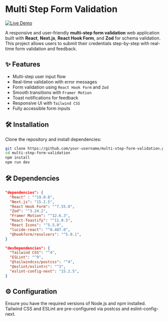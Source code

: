 # Multi Step Form Validation

[![Live Demo](https://img.shields.io/badge/Live%20Demo-Click%20Here-green?style=for-the-badge)](https://form-validation-psi-one.vercel.app)

A responsive and user-friendly **multi-step form validation** web application built with **React**, **Next.js**, **React Hook Form**, and **Zod** for schema validation. This project allows users to submit their credentials step-by-step with real-time form validation and feedback.

## ✨ Features

- Multi-step user input flow
- Real-time validation with error messages
- Form validation using `React Hook Form` and `Zod`
- Smooth transitions with `Framer Motion`
- Toast notifications for feedback
- Responsive UI with `Tailwind CSS`
- Fully accessible form inputs

## 🛠 Installation

Clone the repository and install dependencies:

```bash
git clone https://github.com/your-username/multi-step-form-validation.git
cd multi-step-form-validation
npm install
npm run dev
```

## 🛠️ Dependencies

```json
"dependencies": {
  "React" : "^19.0.0",
  "Next.js": "15.2.5",
  "React Hook Form": "^7.55.0",
  "Zod": "^3.24.2",
  "Framer Motion": "^12.6.3",
  "React-Toastify": "^11.0.5",
  "React Icons": "^5.5.0",
  "lucide-react": "^0.487.0",
  "@hookform/resolvers": "^5.0.1",
}

"devDependencies": {
  "Tailwind CSS": "^4",
  "ESLint": "^9",
  "@tailwindcss/postcss": "^4",
  "@eslint/eslintrc": "^3",
  "eslint-config-next": "15.2.5",
}
```

## ⚙️ Configuration

Ensure you have the required versions of Node.js and npm installed. Tailwind CSS and ESLint are pre-configured via postcss and eslint-config-next.
